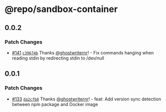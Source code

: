 # @repo/sandbox-container

## 0.0.2

### Patch Changes

- [#141](https://github.com/cloudflare/sandbox-sdk/pull/141) [`c39674b`](https://github.com/cloudflare/sandbox-sdk/commit/c39674b8fe2e986e59a794b6bb3a5f51a87bae89) Thanks [@ghostwriternr](https://github.com/ghostwriternr)! - Fix commands hanging when reading stdin by redirecting stdin to /dev/null

## 0.0.1

### Patch Changes

- [#133](https://github.com/cloudflare/sandbox-sdk/pull/133) [`da2cfb8`](https://github.com/cloudflare/sandbox-sdk/commit/da2cfb876675eb3445970c90b4d70d00288a7c74) Thanks [@ghostwriternr](https://github.com/ghostwriternr)! - feat: Add version sync detection between npm package and Docker image
